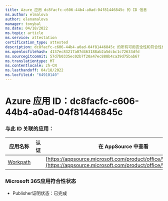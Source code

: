 ```yaml
---
title: Azure 应用 dc8facfc-c606-44b4-a0ad-04f81446845c 的 ID 信息
ms.author: elmalova
author: elenamalova
manager: tonybal
ms.date: 04/18/2022
ms.topic: article
ms.service: attestation
certification_type: attested
description: dc8facfc-c606-44b4-a0ad-04f81446845c 的所有可用安全性和符合性信息。
ms.openlocfilehash: 4137ec83217a07d463188ab2a5dcbc1c72633dfd
ms.sourcegitcommit: 57d7b0335ec02b7f20a47ec888b4ca39d75bab67
ms.translationtype: MT
ms.contentlocale: zh-CN
ms.lasthandoff: 04/18/2022
ms.locfileid: "64910140"
---
```

# <a name="azure-app-id-dc8facfc-c606-44b4-a0ad-04f81446845c"></a>Azure 应用 ID：dc8facfc-c606-44b4-a0ad-04f81446845c


### <a name="apps-associated-with-this-id"></a>与此 ID 关联的应用：
| **应用名称** | **认证** | **在 AppSource 中查看** |
|--------------|---------------|-----------------------|
| [Workpath](../forward/WA200003898.md) |  | [https://appsource.microsoft.com/product/office/WA200003898](https://appsource.microsoft.com/product/office/WA200003898) |

### <a name="microsoft-365-app-compliance-status"></a>Microsoft 365应用符合性状态
- Publisher证明状态：已完成
